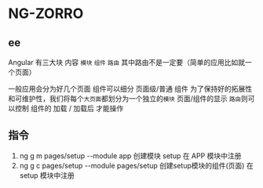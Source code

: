 # NG-ZORRO

## ee
Angular 有三大块 内容  `模块` `组件` `路由`  其中路由不是一定要（简单的应用比如就一个页面）

一般应用会分为好几个页面
组件可以细分 页面级/普通 组件
为了保持好的拓展性和可维护性，我们将每个`大页面`都划分为一个独立的`模块`
页面/组件的显示
`路由`则可以控制 组件的 加载 / 加载后 才能操作





## 指令

1. ng g m pages/setup --module app   创建模块 setup 在 APP 模块中注册
2. ng g c pages/setup --module pages/setup  创建setup模块的组件(页面)   在setup 模块中注册

